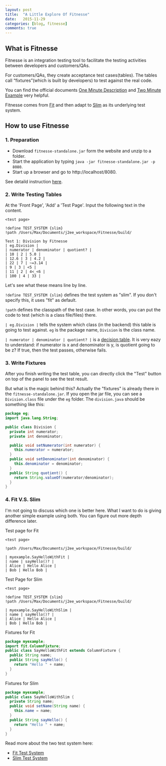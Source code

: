 ```yaml
---
layout: post
title:  "A Little Explore Of Fitnesse"
date:   2015-11-29
categories: [blog, fitnesse]
comments: true
---
```


## What is Fitnesse

Fitnesse is an integration testing tool to facilitate the testing activities between developers and customers/QAs.

For customers/QAs, they create acceptance test cases(tables). The tables call “fixtures”(which is built by developers) to test against the real code.

You can find the official documents
[One Minute Description](http://fitnesse.org/FitNesse.UserGuide.OneMinuteDescription) and
[Two Minute Example](http://fitnesse.org/FitNesse.UserGuide.TwoMinuteExample) very helpful.

Fitnesse comes from [Fit](http://fit.c2.com/wiki.cgi?IntroductionToFit) and then adapt to [Slim](http://butunclebob.com/FitNesse.UserGuide.SliM) as its underlying test system.

## How to use Fitnesse

### 1. Preparation
- Download `fitnesse-standalone.jar` form the website and unzip to a folder.
- Start the application by typing `java -jar fitnesse-standalone.jar -p 8080`.
- Start up a browser and go to http://localhost/8080.

See detaild instruction [here](http://fitnesse.org/FitNesseDownload).

### 2. Write Testing Tables
At the 'Front Page', 'Add' a 'Test Page'. Input the following text in the content.

~~~
<test page>

!define TEST_SYSTEM {slim}
!path /Users/Max/Documents/j2ee_workspace/Fitnesse/build/

Test 1: Division by Fitnesse
| eg.Division |
| numerator | denominator | quotient? |
| 10 | 2 | 5.0 |
| 12.6 | 3 | 4.2 |
| 22 | 7 | ~=3.14 |
| 9 | 3 | <5 |
| 11 | 2 | 4<_<6 |
| 100 | 4 | 33 |
~~~

Let's see what these means line by line.

`!define TEST_SYSTEM {slim}` defines the test system as "slim". If you don't specify this, it uses "fit" as default.

`!path` defines the classpath of the test case. In other words, you can put the code to test (which is a class file/files) there.

`| eg.Division |` tells the system which class (in the backend) this table is going to test against. `eg` is the package name, `Division` is the class name.

`| numerator | denominator | quotient? |` is a [decision table](http://fitnesse.org/FitNesse.UserGuide.WritingAcceptanceTests.SliM.DecisionTable). It is very eazy to understand: if numerator is x and denominator is y, is quotient going to be z? If true, then the test passes, otherwise fails.

### 3. Write Fixtures

After you finish writing the test table, you can directly click the "Test" button on top of the panel to see the test result.

But what is the magic behind this? Actually the "fixtures" is already there in the `fitnesse-standalone.jar`. If you open the jar file, you can see a `Division.class` file under the `eg` folder. The `division.java` should be something like this:

~~~ java
package eg;
import java.lang.String;

public class Division {
  private int numerator;
  private int denominator;

  public void setNumerator(int numerator) {
    this.numerator = numerator;
  }
  public void setDenominator(int denominator) {
    this.denominator = denominator;
  }
  public String quotient() {
    return String.valueOf(numerator/denominator);
  }
}
~~~

### 4. Fit V.S. Slim
I'm not going to discuss which one is better here. What I want to do is giving another simple example using both. You can figure out more depth difference later.

Test page for Fit

~~~
<test page>

!path /Users/Max/Documents/j2ee_workspace/Fitnesse/build/

| myexample.SayHelloWithFit |
| name | sayHello()? |
| Alice | Hello Alice |
| Bob | Hello Bob |
~~~

Test Page for Slim

~~~
<test page>

!define TEST_SYSTEM {slim}
!path /Users/Max/Documents/j2ee_workspace/Fitnesse/build/

| myexample.SayHelloWithSlim |
| name | sayHello()? |
| Alice | Hello Alice |
| Bob | Hello Bob |
~~~

Fixtures for Fit

~~~ java
package myexample;
import fit.ColumnFixture;
public class SayHelloWithFit extends ColumnFixture {
  public String name;
  public String sayHello() {
    return "Hello " + name;
  }
}
~~~

Fixtures for Slim

~~~ java
package myexample;
public class SayHelloWithSlim {
  private String name;
  public void setName(String name) {
    this.name = name;    
  }
  public String sayHello() {
    return "Hello " + name;
  }
}
~~~

Read more about the two test system here:

- [Fit Test System](http://fitnesse.org/FitNesse.UserGuide.WritingAcceptanceTests.FitFramework)
- [Slim Test System](http://fitnesse.org/FitNesse.UserGuide.WritingAcceptanceTests.SliM)
